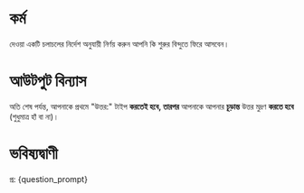 # কর্ম
দেওয়া একটি চলাচলের নির্দেশ অনুযায়ী নির্ণয় করুন আপনি কি শুরুর বিন্দুতে ফিরে আসবেন।

# আউটপুট বিন্যাস
অতি শেষ পর্যন্ত, আপনাকে প্রথমে "উত্তর:" টাইপ **করতেই হবে, তারপর** আপনাকে আপনার **চূড়ান্ত** উত্তর মুদ্রণ **করতে হবে** (শুধুমাত্র হাঁ বা না)।

# ভবিষ্যদ্বাণী
প্র: {question_prompt}